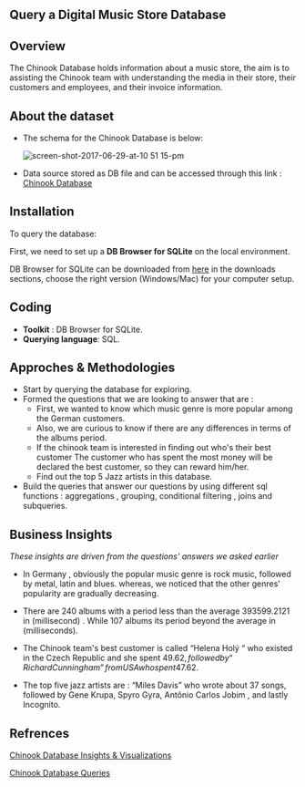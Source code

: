 ## Query a Digital Music Store Database

## Overview
The Chinook Database holds information about a music store, the aim is to assisting the Chinook team with understanding the media in their store, their customers and employees, and their invoice information.

## About the dataset

- The schema for the Chinook Database is below:

   ![screen-shot-2017-06-29-at-10 51 15-pm](https://github.com/hayasalman/Music-SQL-Database/assets/71796909/fb833f8a-9ead-4a14-8ca7-2f8ee367531e)
  
- Data source stored as DB file and can be accessed through this link : [Chinook Database](https://github.com/hayasalman/Music-SQL-Database/blob/main/chinook.db)

## Installation

To query the database:

First, we need to set up a **DB Browser for SQLite** on the local environment.

DB Browser for SQLite can be downloaded from [here](https://sqlitebrowser.org/dl/) in the downloads sections, choose the right version (Windows/Mac) for your computer setup.

## Coding

- **Toolkit** : DB Browser for SQLite.
- **Querying language**: SQL.

## Approches & Methodologies

- Start by querying the database for exploring.
- Formed the questions that we are looking to answer that are :
  - First, we wanted to know which music genre is more popular among the German customers.
  - Also, we are curious to know if there are any differences in terms of the albums period.
  - If the chinook team is interested in finding out who's their best customer The customer who has spent the most money will be declared the best 
    customer, so they can reward him/her.
  - Find out the top 5 Jazz artists in this database.
- Build the queries that answer our questions by using different sql functions : aggregations , grouping, conditional filtering , joins and 
  subqueries.

 ## Business Insights

 *These insights are driven from the questions' answers we asked earlier*
 
- In Germany , obviously the popular music genre is rock music, followed by metal, latin and blues. whereas, we noticed that the other genres' 
  popularity are gradually decreasing.

- There are 240 albums with a period less than the average 393599.2121 in (millisecond) . While 107 albums its period beyond the average in 
  (milliseconds).

- The Chinook team's best customer is called “Helena Holý “ who existed in the Czech Republic and she spent 49.62$, followed by “Richard Cunningham” 
  from USA who spent 47.62$.

- The top five jazz artists are : “Miles Davis” who wrote about 37 songs, followed by Gene Krupa, Spyro Gyra, Antônio Carlos Jobim , and lastly 
  Incognito.

## Refrences

[Chinook Database Insights & Visualizations](https://github.com/hayasalman/Music-SQL-Database/blob/main/SQLProject.pdf)

[Chinook Database Queries](https://github.com/hayasalman/Music-SQL-Database/blob/main/SQL.txt)
  

     

